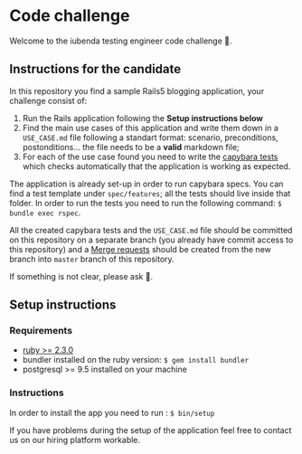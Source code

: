 # Code challenge

Welcome to the iubenda testing engineer code challenge 🎉.

## Instructions for the candidate

In this repository you find a sample Rails5 blogging application, your challenge consist of:

1. Run the Rails application following the **Setup instructions below**
2. Find the main use cases of this application and write them down in a `USE_CASE.md` file following a standart format: scenario, preconditions, postonditions... the file needs to be a **valid** markdown file;
3. For each of the use case found you need to write the [capybara tests](https://github.com/teamcapybara/capybara) which checks automatically that the application is working as expected.

The application is already set-up in order to run capybara specs. You can find a test template under `spec/features`; all the tests should live inside that folder.
In order to run the tests you need to run the following command: `$ bundle exec rspec`.

All the created capybara tests and the `USE_CASE.md` file should be committed on this repository on a separate branch (you already have commit access to this repository) and a [Merge requests](https://docs.gitlab.com/ee/gitlab-basics/add-merge-request.html) should be created from the new branch into `master` branch of this repository.

If something is not clear, please ask 🙂.

## Setup instructions

### Requirements

- [ruby >= 2.3.0](https://www.ruby-lang.org/en/documentation/installation/)
- bundler installed on the ruby version: `$ gem install bundler`
- postgresql >= 9.5 installed on your machine

### Instructions

In order to install the app you need to run : `$ bin/setup`

If you have problems during the setup of the application feel free to contact us on our hiring platform workable.
